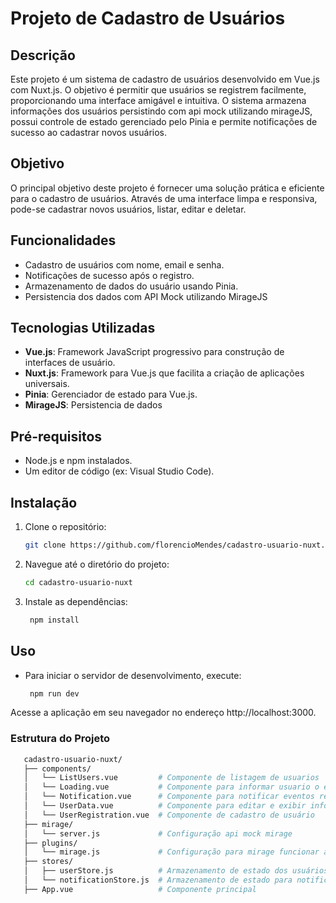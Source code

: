 # Projeto de Cadastro de Usuários

## Descrição

Este projeto é um sistema de cadastro de usuários desenvolvido em Vue.js com Nuxt.js. O objetivo é permitir que usuários se registrem facilmente, proporcionando uma interface amigável e intuitiva. O sistema armazena informações dos usuários persistindo com api mock utilizando mirageJS, possui controle de estado gerenciado pelo Pinia e permite notificações de sucesso ao cadastrar novos usuários.

## Objetivo

O principal objetivo deste projeto é fornecer uma solução prática e eficiente para o cadastro de usuários. Através de uma interface limpa e responsiva, pode-se cadastrar novos usuários, listar, editar e deletar.

## Funcionalidades

- Cadastro de usuários com nome, email e senha.
- Notificações de sucesso após o registro.
- Armazenamento de dados do usuário usando Pinia.
- Persistencia dos dados com API Mock utilizando MirageJS

## Tecnologias Utilizadas

- **Vue.js**: Framework JavaScript progressivo para construção de interfaces de usuário.
- **Nuxt.js**: Framework para Vue.js que facilita a criação de aplicações universais.
- **Pinia**: Gerenciador de estado para Vue.js.
- **MirageJS**: Persistencia de dados

## Pré-requisitos

- Node.js e npm instalados.
- Um editor de código (ex: Visual Studio Code).

## Instalação

1. Clone o repositório:
   ```bash
   git clone https://github.com/florencioMendes/cadastro-usuario-nuxt.git

2. Navegue até o diretório do projeto:
   ```bash
   cd cadastro-usuario-nuxt

3. Instale as dependências:
   ```bash
    npm install

## Uso
- Para iniciar o servidor de desenvolvimento, execute:
   ```bash
    npm run dev

Acesse a aplicação em seu navegador no endereço http://localhost:3000.

### Estrutura do Projeto
```bash
   cadastro-usuario-nuxt/
   ├── components/
   │   └── ListUsers.vue         # Componente de listagem de usuarios
   │   └── Loading.vue           # Componente para informar usuario o estado de loading
   │   └── Notification.vue      # Componente para notificar eventos realizados pelo usuario
   │   └── UserData.vue          # Componente para editar e exibir informações de um usuário
   │   └── UserRegistration.vue  # Componente de cadastro de usuário
   ├── mirage/
   │   └── server.js             # Configuração api mock mirage
   ├── plugins/
   │   └── mirage.js             # Configuração para mirage funcionar ao iniciar a aplicação
   ├── stores/
   │   ├── userStore.js          # Armazenamento de estado dos usuários
   │   └── notificationStore.js  # Armazenamento de estado para notificações
   ├── App.vue                   # Componente principal
